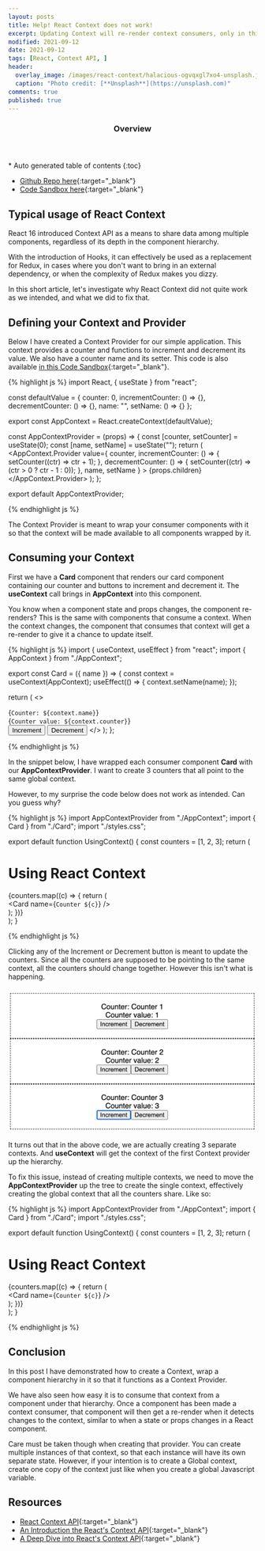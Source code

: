 ```yaml
---
layout: posts
title: Help! React Context does not work!
excerpt: Updating Context will re-render context consumers, only in this example, it doesn't
modified: 2021-09-12
date: 2021-09-12
tags: [React, Context API, ]
header: 
  overlay_image: /images/react-context/halacious-ogvqxgl7xo4-unsplash.jpg
  caption: "Photo credit: [**Unsplash**](https://unsplash.com)"
comments: true
published: true
---
```


<section id="table-of-contents" class="toc">
  <header>
    <h3>Overview</h3>
  </header>
  <div id="drawer" markdown="1">
  *  Auto generated table of contents
  {:toc}
  </div>
</section>

- [Github Repo here](https://github.com/jaeyow/global-vs-local-context){:target="_blank"}
- [Code Sandbox here](https://codesandbox.io/s/xifmu){:target="_blank"}


## Typical usage of React Context

React 16 introduced Context API as a means to share data among multiple components, regardless of its depth in the component hierarchy.

With the introduction of Hooks, it can effectively be used as a replacement for Redux, in cases where you don't want to bring in an external dependency, or when the complexity of Redux makes you dizzy.  

In this short article, let's investigate why React Context did not quite work as we intended, and what we did to fix that.

## Defining your Context and Provider

Below I have created a Context Provider for our simple application. This context provides a counter and functions to increment and decrement its value. We also have a counter name and its setter. This code is also available [in this Code Sandbox](https://codesandbox.io/s/xifmu){:target="_blank"}.

 {% highlight js %}
import React, { useState } from "react";

const defaultValue = {
  counter: 0,
  incrementCounter: () => {},
  decrementCounter: () => {},
  name: "",
  setName: () => {}
};

export const AppContext = React.createContext(defaultValue);

const AppContextProvider = (props) => {
  const [counter, setCounter] = useState(0);
  const [name, setName] = useState("");
  return (
    <AppContext.Provider
      value={
        counter,
        incrementCounter: () => {
          setCounter((ctr) => ctr + 1);
        },
        decrementCounter: () => {
          setCounter((ctr) => (ctr > 0 ? ctr - 1 : 0));
        },
        name,
        setName
      }
    >
      {props.children}
    </AppContext.Provider>
  );
};

export default AppContextProvider;

{% endhighlight js %}

The Context Provider is meant to wrap your consumer components with it so that the context will be made available to all components wrapped by it. 

## Consuming your Context

First we have a **Card** component that renders our card component containing our counter and buttons to increment and decrement it. The **useContext** call brings in **AppContext** into this component.

You know when a component state and props changes, the component re-renders? This is the same with components that consume a context. When the context changes, the component that consumes that context will get a re-render to give it a chance to update itself.

{% highlight js %}
import { useContext, useEffect } from "react";
import { AppContext } from "./AppContext";

export const Card = ({ name }) => {
  const context = useContext(AppContext);
  useEffect(() => {
    context.setName(name);
  });

  return (
    <>
      <div>{`Counter: ${context.name}`}</div>
      <div>{`Counter value: ${context.counter}`}</div>
      <button onClick={context.incrementCounter}>Increment</button>
      <button onClick={context.decrementCounter}>Decrement</button>
    </>
  );
};

{% endhighlight js %}

In the snippet below, I have wrapped each consumer component **Card** with our **AppContextProvider**. I want to create 3 counters that all point to the same global context. 

However, to my surprise the code below does not work as intended. Can you guess why?

{% highlight js %}
import AppContextProvider from "./AppContext";
import { Card } from "./Card";
import "./styles.css";

export default function UsingContext() {
  const counters = [1, 2, 3];
  return (
    <div className="App">
      <h1>Using React Context</h1>
      {counters.map((c) => {
        return (
          <div key={c} className="Counter">
            <AppContextProvider>
              <Card name={`Counter ${c}`} />
            </AppContextProvider>
          </div>
        );
      })}
    </div>
  );
}

{% endhighlight js %}

Clicking any of the Increment or Decrement button is meant to update the counters. Since all the counters are supposed to be pointing to the same context, all the counters should change together. However this isn't what is happening. 

![alt text](../images/react-context/counter-contexts.png "React Context")

It turns out that in the above code, we are actually creating 3 separate contexts. And **useContext** will get the context of the first Context provider up the hierarchy.

To fix this issue, instead of creating multiple contexts, we need to move the **AppContextProvider** up the tree to create the single context, effectively creating the global context that all the counters share. Like so: 

{% highlight js %}
import AppContextProvider from "./AppContext";
import { Card } from "./Card";
import "./styles.css";

export default function UsingContext() {
  const counters = [1, 2, 3];
  return (
    <div className="App">
      <h1>Using React Context</h1>
      <AppContextProvider>
        {counters.map((c) => {
          return (
            <div key={c} className="Counter">
              <Card name={`Counter ${c}`} />
            </div>
          );
        })}
      </AppContextProvider>
    </div>
  );
}

{% endhighlight js %}

## Conclusion

In this post I have demonstrated how to create a Context, wrap a component hierarchy in it so that it functions as a Context Provider. 

We have also seen how easy it is to consume that context from a component under that hierarchy. Once a component has been made a context consumer, that component will then get a re-render when it detects changes to the context, similar to when a state or props changes in a React component.

Care must be taken though when creating that provider. You can create multiple instances of that context, so that each instance will have its own separate state. However, if your intention is to create a Global context, create one copy of the context just like when you create a global Javascript variable. 

## Resources
- [React Context API](https://reactjs.org/docs/context.html){:target="_blank"}
- [An Introduction the React's Context API](https://www.smashingmagazine.com/2020/01/introduction-react-context-api/){:target="_blank"}
- [A Deep Dive into React's Context API](https://blog.logrocket.com/a-deep-dive-into-react-context-api/){:target="_blank"}